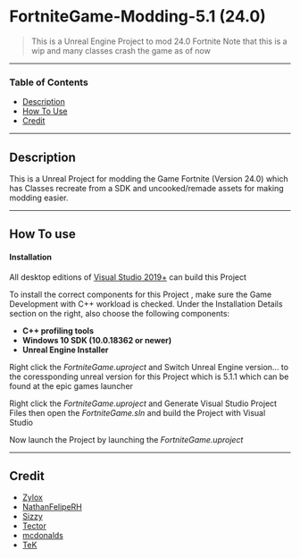 # FortniteGame-Modding-5.1 (24.0)

> This is a Unreal Engine Project to mod 24.0 Fortnite
> Note that this is a wip and many classes crash the game as of now
---

### Table of Contents

- [Description](#description)
- [How To Use](#how-to-use)
- [Credit](#credit)

---

## Description

This is a Unreal Project for modding the Game Fortnite (Version 24.0) which has Classes recreate from a SDK and uncooked/remade assets for making modding easier.


---

## How To use



#### Installation

All desktop editions of [Visual Studio 2019+]((http://www.visualstudio.com/products/visual-studio-community-vs)) can build this Project

To install the correct components for this Project , make sure the Game Development with C++ workload is checked. Under the Installation Details section on the right, also choose the following components:
-   **C++ profiling tools**
-   **Windows 10 SDK (10.0.18362 or newer)**
-   **Unreal Engine Installer**

Right click the *FortniteGame.uproject* and Switch Unreal Engine version... to the coressponding unreal version for this Project which is 5.1.1 which can be found at the epic games launcher

Right click the *FortniteGame.uproject* and Generate Visual Studio Project Files then open the *FortniteGame.sln* and build the Project with Visual Studio

Now launch the Project by launching the *FortniteGame.uproject*

---

## Credit

- [Zylox](https://twitter.com/zyloxmods)
- [NathanFelipeRH](https://twitter.com/NathanFelipeRH)
- [Sizzy](https://twitter.com/mgSizzy)
- [Tector](https://twitter.com/tectow)
- [mcdonalds](https://twitter.com/McMistrzYT)
- [TeK](https://twitter.com/teksik__)
